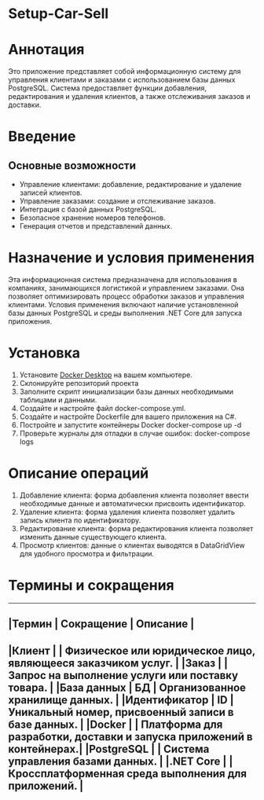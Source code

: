 # Setup-Car-Sell
# Аннотация
Это приложение представляет собой информационную систему для управления клиентами и заказами с использованием базы данных PostgreSQL. Система предоставляет функции добавления, редактирования и удаления клиентов, а также отслеживания заказов и доставки.

# Введение
## Основные возможности
- Управление клиентами: добавление, редактирование и удаление записей клиентов.
- Управление заказами: создание и отслеживание заказов.
- Интеграция с базой данных PostgreSQL.
- Безопасное хранение номеров телефонов.
- Генерация отчетов и представлений данных.

# Назначение и условия применения
Эта информационная система предназначена для использования в компаниях, занимающихся логистикой и управлением заказами. Она позволяет оптимизировать процесс обработки заказов и управления клиентами. Условия применения включают наличие установленной базы данных PostgreSQL и среды выполнения .NET Core для запуска приложения.

# Установка
1. Установите [Docker Desktop](https://www.docker.com/products/docker-desktop) на вашем компьютере.
2. Склонируйте репозиторий проекта
3. Заполните скрипт инициализации базы данных необходимыми таблицами и данными.
4. Создайте и настройте файл docker-compose.yml.
5. Создайте и настройте Dockerfile для вашего приложения на C#.
6. Постройте и запустите контейнеры Docker
   docker-compose up -d
7. Проверьте журналы для отладки в случае ошибок:
   docker-compose logs

# Описание операций
1. Добавление клиента: форма добавления клиента позволяет ввести необходимые данные и автоматически присвоить идентификатор.
2. Удаление клиента: форма удаления клиента позволяет удалить запись клиента по идентификатору.
3. Редактирование клиента: форма редактирования клиента позволяет изменить данные существующего клиента.
4. Просмотр клиентов: данные о клиентах выводятся в DataGridView для удобного просмотра и фильтрации.

# Термины и сокращения
-----------------------------------------------------------------------------------------------------------------------
|Термин	                | Сокращение          |	Описание                                                              |
-----------------------------------------------------------------------------------------------------------------------
|Клиент		              |                     | Физическое или юридическое лицо, являющееся заказчиком услуг.         |
|Заказ		              |                     | Запрос на выполнение услуги или поставку товара.                      |
|База данных	          | БД	                | Организованное хранилище данных.                                      |
|Идентификатор	        | ID	                | Уникальный номер, присвоенный записи в базе данных.                   |
|Docker		              |                     | Платформа для разработки, доставки и запуска приложений в контейнерах.|
|PostgreSQL		          |                     | Система управления базами данных.                                     |
|.NET Core		          |                     | Кроссплатформенная среда выполнения для приложений.                   |
-----------------------------------------------------------------------------------------------------------------------
